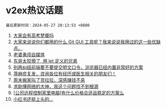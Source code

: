 # v2ex热议话题

`最后更新时间：2024-05-27 20:13:53 +0800`

1. [大家会有高考梦魇吗](https://www.v2ex.com/t/1044208)
1. [大家来说说你们都用的什么 Git GUI 工具呢？我来说说我用过的这一些优缺点。](https://www.v2ex.com/t/1044211)
1. [老婆勇闯自媒体](https://www.v2ex.com/t/1044228)
1. [东哥太狡猾了, 用 let 定义的兄弟](https://www.v2ex.com/t/1044173)
1. [别再纠结前端要不要提交明文口令，浏览器已经内置非常好的方案](https://www.v2ex.com/t/1044263)
1. [荨麻疹复发，咨询各位有经历或医生相关的朋友们！](https://www.v2ex.com/t/1044138)
1. [周末搬家叫了货拉拉，深感赚钱不易](https://www.v2ex.com/t/1044247)
1. [求助懂网络的大神，我这个问题找不到根源](https://www.v2ex.com/t/1044149)
1. [[公司远程控制家里电脑]有什么价格合适且稳定的方案么](https://www.v2ex.com/t/1044318)
1. [小红书还挺上头的...](https://www.v2ex.com/t/1044286)

